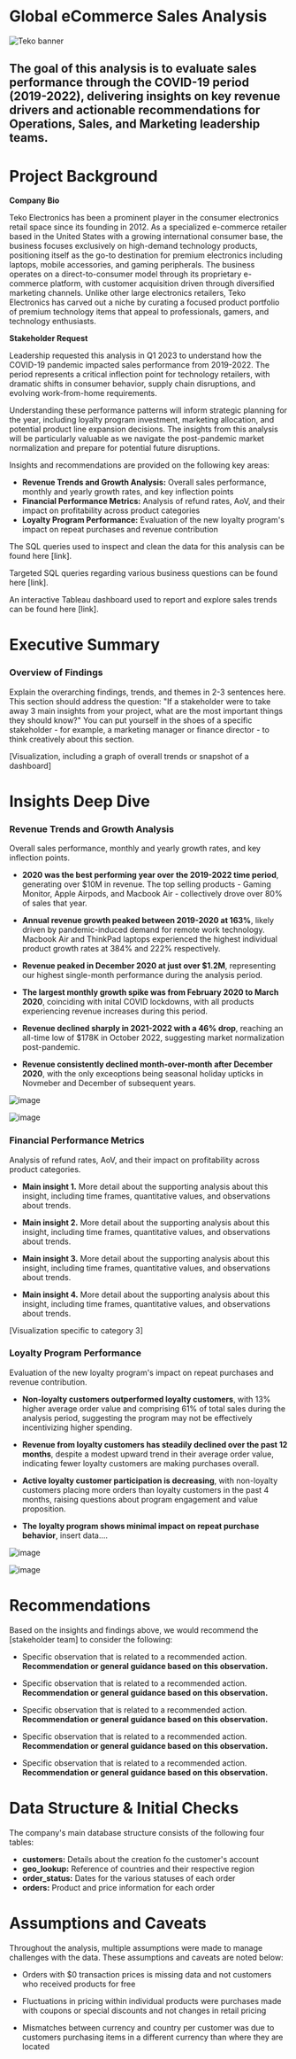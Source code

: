 # Global eCommerce Sales Analysis
![Teko banner](https://github.com/user-attachments/assets/b9f654a0-9afe-4bce-b032-97aaec142bf2)

## The goal of this analysis is to evaluate sales performance through the COVID-19 period (2019-2022), delivering insights on key revenue drivers and actionable recommendations for Operations, Sales, and Marketing leadership teams.


# Project Background
**Company Bio**

Teko Electronics has been a prominent player in the consumer electronics retail space since its founding in 2012. As a specialized e-commerce retailer based in the United States with a growing international consumer base, the business focuses exclusively on high-demand technology products, positioning itself as the go-to destination for premium electronics including laptops, mobile accessories, and gaming peripherals.
The business operates on a direct-to-consumer model through its proprietary e-commerce platform, with customer acquisition driven through diversified marketing channels. Unlike other large electronics retailers, Teko Electronics has carved out a niche by curating a focused product portfolio of premium technology items that appeal to professionals, gamers, and technology enthusiasts.

**Stakeholder Request**

Leadership requested this analysis in Q1 2023 to understand how the COVID-19 pandemic impacted sales performance from 2019-2022. The period represents a critical inflection point for technology retailers, with dramatic shifts in consumer behavior, supply chain disruptions, and evolving work-from-home requirements.

Understanding these performance patterns will inform strategic planning for the year, including loyalty program investment, marketing allocation, and potential product line expansion decisions. The insights from this analysis will be particularly valuable as we navigate the post-pandemic market normalization and prepare for potential future disruptions.

Insights and recommendations are provided on the following key areas:

- **Revenue Trends and Growth Analysis:** Overall sales performance, monthly and yearly growth rates, and key inflection points
- **Financial Performance Metrics:** Analysis of refund rates, AoV, and their impact on profitability across product categories
- **Loyalty Program Performance:** Evaluation of the new loyalty program's impact on repeat purchases and revenue contribution

The SQL queries used to inspect and clean the data for this analysis can be found here [link].

Targeted SQL queries regarding various business questions can be found here [link].

An interactive Tableau dashboard used to report and explore sales trends can be found here [link].


# Executive Summary

### Overview of Findings

Explain the overarching findings, trends, and themes in 2-3 sentences here. This section should address the question: "If a stakeholder were to take away 3 main insights from your project, what are the most important things they should know?" You can put yourself in the shoes of a specific stakeholder - for example, a marketing manager or finance director - to think creatively about this section.

[Visualization, including a graph of overall trends or snapshot of a dashboard]


# Insights Deep Dive
### Revenue Trends and Growth Analysis
Overall sales performance, monthly and yearly growth rates, and key inflection points.
  
* **2020 was the best performing year over the 2019-2022 time period**, generating over $10M in revenue. The top selling products - Gaming Monitor, Apple Airpods, and Macbook Air - collectively drove over 80% of sales that year.
  
* **Annual revenue growth peaked between 2019-2020 at 163%**, likely driven by pandemic-induced demand for remote work technology. Macbook Air and ThinkPad laptops experienced the highest individual product growth rates at 384% and 222% respectively.

* **Revenue peaked in December 2020 at just over $1.2M**, representing our highest single-month performance during the analysis period.
  
* **The largest monthly growth spike was from February 2020 to March 2020**, coinciding with inital COVID lockdowns, with all products experiencing revenue increases during this period.

* **Revenue declined sharply in 2021-2022 with a 46% drop**, reaching an all-time low of $178K in October 2022, suggesting market normalization post-pandemic.

* **Revenue consistently declined month-over-month after December 2020**, with the only exceoptions being seasonal holiday upticks in Novmeber and December of subsequent years.

  
![image](https://github.com/user-attachments/assets/ef8e2c5b-a6f7-4a64-8a0e-92f4aec0e14f)

![image](https://github.com/user-attachments/assets/94bd2311-2f27-451c-b042-1c9e513c7c55)


### Financial Performance Metrics
Analysis of refund rates, AoV, and their impact on profitability across product categories.

* **Main insight 1.** More detail about the supporting analysis about this insight, including time frames, quantitative values, and observations about trends.
  
* **Main insight 2.** More detail about the supporting analysis about this insight, including time frames, quantitative values, and observations about trends.
  
* **Main insight 3.** More detail about the supporting analysis about this insight, including time frames, quantitative values, and observations about trends.
  
* **Main insight 4.** More detail about the supporting analysis about this insight, including time frames, quantitative values, and observations about trends.

[Visualization specific to category 3]


### Loyalty Program Performance
Evaluation of the new loyalty program's impact on repeat purchases and revenue contribution.

* **Non-loyalty customers outperformed loyalty customers**, with 13% higher average order value and comprising 61% of total sales during the analysis period, suggesting the program may not be effectively incentivizing higher spending.
  
* **Revenue from loyalty customers has steadily declined over the past 12 months**, despite a modest upward trend in their average order value, indicating fewer loyalty customers are making purchases overall.
  
* **Active loyalty customer participation is decreasing**, with non-loyalty customers placing more orders than loyalty customers in the past 4 months, raising questions about program engagement and value proposition.
  
* **The loyalty program shows minimal impact on repeat purchase behavior**, insert data....

![image](https://github.com/user-attachments/assets/c8f48c4e-44a5-48a3-a60a-b1bfe257780b)

![image](https://github.com/user-attachments/assets/d8b20fab-44d5-4491-b0b0-55527e880aea)



# Recommendations

Based on the insights and findings above, we would recommend the [stakeholder team] to consider the following: 

* Specific observation that is related to a recommended action. **Recommendation or general guidance based on this observation.**
  
* Specific observation that is related to a recommended action. **Recommendation or general guidance based on this observation.**
  
* Specific observation that is related to a recommended action. **Recommendation or general guidance based on this observation.**
  
* Specific observation that is related to a recommended action. **Recommendation or general guidance based on this observation.**
  
* Specific observation that is related to a recommended action. **Recommendation or general guidance based on this observation.**
  

# Data Structure & Initial Checks

The company's main database structure consists of the following four tables:
- **customers:** Details about the creation fo the customer's account
- **geo_lookup:** Reference of countries and their respective region
- **order_status:** Dates for the various statuses of each order
- **orders:** Product and price information for each order


# Assumptions and Caveats

Throughout the analysis, multiple assumptions were made to manage challenges with the data. These assumptions and caveats are noted below:

* Orders with $0 transaction prices is missing data and not customers who received products for free
  
* Fluctuations in pricing within individual products were purchases made with coupons or special discounts and not changes in retail pricing
  
* Mismatches between currency and country per customer was due to customers purchasing items in a different currency than where they are located

